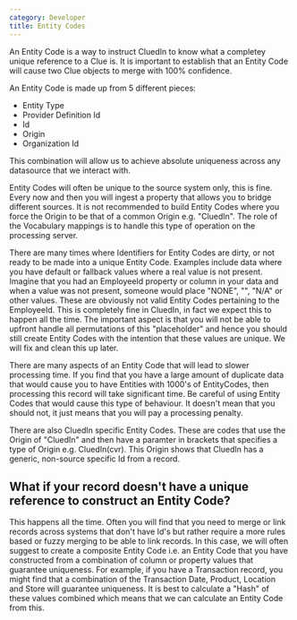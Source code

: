 ```yaml
---
category: Developer
title: Entity Codes
---
```


An Entity Code is a way to instruct CluedIn to know what a completey unique reference to a Clue is. It is important to establish that an Entity Code will cause two Clue objects to merge with 100% confidence. 

An Entity Code is made up from 5 different pieces:

 - Entity Type
 - Provider Definition Id
 - Id
 - Origin
 - Organization Id

This combination will allow us to achieve absolute uniqueness across any datasource that we interact with. 

Entity Codes will often be unique to the source system only, this is fine. Every now and then you will ingest a property that allows you to bridge different sources. It is not recommended to build Entity Codes where you force the Origin to be that of a common Origin e.g. "CluedIn". The role of the Vocabulary mappings is to handle this type of operation on the processing server. 

There are many times where Identifiers for Entity Codes are dirty, or not ready to be made into a unique Entity Code. Examples include data where you have default or fallback values where a real value is not present. Imagine that you had an EmployeeId property or column in your data and when a value was not present, someone would place "NONE", "", "N/A" or other values. These are obviously not valid Entity Codes pertaining to the EmployeeId. This is completely fine in CluedIn, in fact we expect this to happen all the time. The important aspect is that you will not be able to upfront handle all permutations of this "placeholder" and hence you should still create Entity Codes with the intention that these values are unique. We will fix and clean this up later. 

There are many aspects of an Entity Code that will lead to slower processing time. If you find that you have a large amount of duplicate data that would cause you to have Entities with 1000's of EntityCodes, then processing this record will take significant time. Be careful of using Entity Codes that would cause this type of behaviour. It doesn't mean that you should not, it just means that you will pay a processing penalty. 

There are also CluedIn specific Entity Codes. These are codes that use the Origin of "CluedIn" and then have a paramter in brackets that specifies a type of Origin e.g. CluedIn(cvr). This Origin shows that CluedIn has a generic, non-source specific Id from a record. 

## What if your record doesn't have a unique reference to construct an Entity Code? 

This happens all the time. Often you will find that you need to merge or link records across systems that don't have Id's but rather require a more rules based or fuzzy merging to be able to link records. In this case, we will often suggest to create a composite Entity Code i.e. an Entity Code that you have constructed from a combination of column or property values that guarantee uniqueness. For example, if you have a Transaction record, you might find that a combination of the Transaction Date, Product, Location and Store will guarantee uniqueness. It is best to calculate a "Hash" of these values combined which means that we can calculate an Entity Code from this. 

